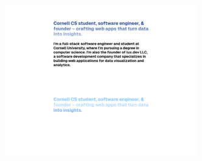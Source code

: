 <div align="center">
  <img src="/assets/gh-banner-light.png#gh-light-mode-only">
  <img src="/assets/gh-banner-dark.png#gh-dark-mode-only">
</div>


